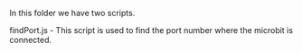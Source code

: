 In this folder we have two scripts.

findPort.js - This script is used to find the port number where the microbit is connected.

